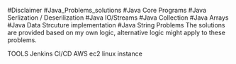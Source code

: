 
#Disclaimer
#Java_Problems_solutions
#Java Core Programs
#Java Serlization / Deserilization
#Java IO/Streams
#Java Collection
#Java Arrays
#Java Data Strcuture implementation 
#Java String Problems 
The solutions are provided based on my own logic, alternative logic might apply to these problems. 


TOOLS
Jenkins CI/CD 
AWS ec2 linux instance 

